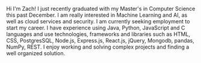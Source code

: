 Hi I'm Zach! I just recently graduated with my Master's in Computer Science this past December. I am really interested in Machine Learning and AI, as well as cloud services and security. I am currently seeking employment to start my career. I have experience using Java, Python, JavaScript and C languages and use technologies, frameworks and libraries such as HTML, CSS, PostgresSQL, Node.js, Express.js, React.js, jQuery, Mongodb, pandas, NumPy, REST.  I enjoy working and solving complex projects and finding a well organized solution.


